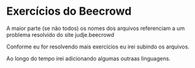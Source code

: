 ﻿# Exercícios do Beecrowd

A maior parte (se não todos) os nomes dos arquivos referenciam a um problema resolvido do site judje.beecrowd
 
 Conforme eu for resolvendo mais exercícios eu irei subindo os arquivos.
 
 Ao longo do tempo irei adicionando algumas outraas linguagens.
